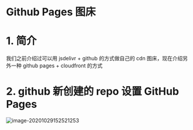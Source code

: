 # Github Pages 图床


<!--more-->



# 1. 简介

我们之前介绍过可以用 jsdelivr + github 的方式做自己的 cdn 图床，现在介绍另外一种 github pages + cloudfront 的方式



# 2. github 新创建的 repo 设置 GitHub Pages

![image-20201029152521253](https://cdn.jsdelivr.net/gh/ZhaoUncle/image@main/blog/image-20201029152521253.png)


